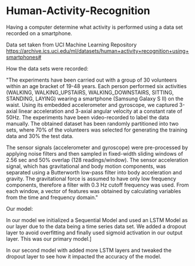 # Human-Activity-Recognition
Having a computer determine what activity is performed using a data set recorded on a smartphone.

Data set taken from UCI Machine Learning Repository
https://archive.ics.uci.edu/ml/datasets/human+activity+recognition+using+smartphones#

How the data sets were recorded:

"The experiments have been carried out with a group of 30 volunteers within an age bracket of 19-48 years. Each person performed six activities (WALKING, WALKING_UPSTAIRS, WALKING_DOWNSTAIRS, SITTING, STANDING, LAYING) wearing a smartphone (Samsung Galaxy S II) on the waist. Using its embedded accelerometer and gyroscope, we captured 3-axial linear acceleration and 3-axial angular velocity at a constant rate of 50Hz. The experiments have been video-recorded to label the data manually. The obtained dataset has been randomly partitioned into two sets, where 70% of the volunteers was selected for generating the training data and 30% the test data.

The sensor signals (accelerometer and gyroscope) were pre-processed by applying noise filters and then sampled in fixed-width sliding windows of 2.56 sec and 50% overlap (128 readings/window). The sensor acceleration signal, which has gravitational and body motion components, was separated using a Butterworth low-pass filter into body acceleration and gravity. The gravitational force is assumed to have only low frequency components, therefore a filter with 0.3 Hz cutoff frequency was used. From each window, a vector of features was obtained by calculating variables from the time and frequency domain."



Our model: 

In our model we initialized a Sequential Model and used an LSTM Model as our layer due to the data being a time series data set. We added a dropout layer to avoid overfitting and finally used sigmoid activation in our output layer. This was our primary model.]

In our second model with added more LSTM layers and tweaked the dropout layer to see how it impacted the accuracy of the model.
